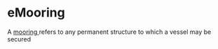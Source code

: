 # eMooring #

A [mooring ](https://en.wikipedia.org/wiki/Mooring_(watercraft))refers to any permanent structure to which a vessel may be secured